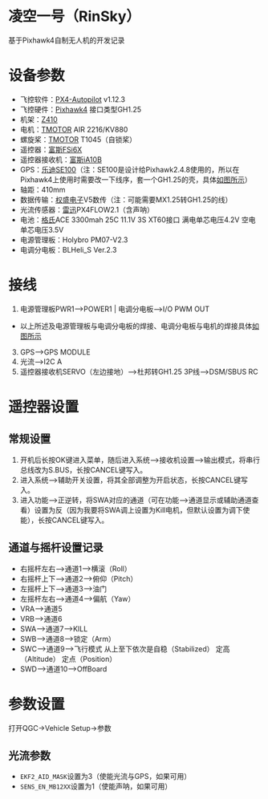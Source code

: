 # 凌空一号（RinSky）
基于Pixhawk4自制无人机的开发记录

# 设备参数
 - 飞控软件：[PX4-Autopilot](https://github.com/PX4/PX4-Autopilot) v1.12.3
 - 飞控硬件：[Pixhawk4](https://docs.px4.io/master/zh/flight_controller/pixhawk4.html) 接口类型GH1.25
 - 机架：[Z410](https://item.taobao.com/item.htm?id=616344442145)
 - 电机：[TMOTOR](https://uav-cn.tmotor.com/) AIR 2216/KV880
 - 螺旋桨：[TMOTOR](https://uav-cn.tmotor.com/) T1045（自锁桨）
 - 遥控器：[富斯FSi6X](https://www.flyskytech.com/products_detail/37.html)
 - 遥控器接收机：[富斯iA10B](https://www.flyskytech.com/parts_detail/38.html)
 - GPS：[乐迪SE100](https://www.radiolink.com.cn/docc/product-detail-122.html)（注：SE100是设计给Pixhawk2.4.8使用的，所以在Pixhawk4上使用时需要改一下线序，套一个GH1.25的壳，具体[如图所示](./说明图片/乐迪SE100_Pixhawk4线序.JPG)）
 - 轴距：410mm
 - 数据传输：[权盛电子](https://quan-sheng.world.taobao.com/)V5数传（注：可能需要MX1.25转GH1.25的线）
 - 光流传感器：[雷迅](https://www.cuav.net/)PX4FLOW2.1（含声呐）
 - 电池：[格氏](https://www.grepow.cn/page/uav-battery.html)ACE 3300mah 25C 11.1V 3S XT60接口 满电单芯电压4.2V 空电单芯电压3.5V
 - 电源管理板：Holybro PM07-V2.3
 - 电调分电板：BLHeli_S Ver.2.3

# 接线
 1. 电源管理板PWR1—>POWER1 | 电调分电板—>I/O PWM OUT
 - 以上所述及电源管理板与电调分电板的焊接、电调分电板与电机的焊接具体[如图所示](./说明图片/电源管理板与电调分电板.JPG)
 3. GPS—>GPS MODULE
 4. 光流—>I2C A
 5. 遥控器接收机SERVO（左边接地）—>杜邦转GH1.25 3P线—>DSM/SBUS RC

# 遥控器设置

## 常规设置

 1. 开机后长按OK键进入菜单，随后进入系统—>接收机设置—>输出模式，将串行总线改为S.BUS，长按CANCEL键写入。
 2. 进入系统—>辅助开关设置，将其全部调整为开启状态，长按CANCEL键写入。
 3. 进入功能—>正逆转，将SWA对应的通道（可在功能—>通道显示或辅助通道查看）设置为反（因为我要将SWA调上设置为Kill电机，但默认设置为调下使能），长按CANCEL键写入。
 

## 通道与摇杆设置记录

 - 右摇杆左右—>通道1—>横滚（Roll）
 - 右摇杆上下—>通道2—>俯仰（Pitch）
 - 左摇杆上下—>通道3—>油门
 - 左摇杆左右—>通道4—>偏航（Yaw）
 - VRA—>通道5
 - VRB—>通道6
 - SWA—>通道7—>KILL
 - SWB—>通道8—>锁定（Arm）
 - SWC—>通道9—>飞行模式 从上至下依次是自稳（Stabilized） 定高（Altitude） 定点（Position）
 - SWD—>通道10—>OffBoard

# 参数设置
打开QGC->Vehicle Setup->参数
## 光流参数

 - `EKF2_AID_MASK`设置为3（使能光流与GPS，如果可用）
 - `SENS_EN_MB12XX`设置为1（使能声呐，如果可用）
